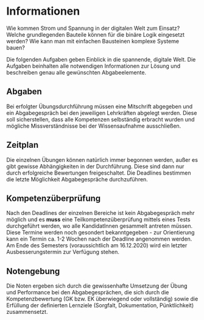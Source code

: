 # Informationen
Wie kommen Strom und Spannung in der digitalen Welt zum Einsatz? Welche grundlegenden Bauteile können für die binäre Logik eingesetzt werden? Wie kann man mit einfachen Bausteinen komplexe Systeme bauen?

Die folgenden Aufgaben geben Einblick in die spannende, digitale Welt. Die Aufgaben beinhalten alle notwendigen Informationen zur Lösung und beschreiben genau alle gewünschten Abgabeelemente.

## Abgaben
Bei erfolgter Übungsdurchführung müssen eine Mitschrift abgegeben und ein Abgabegespräch bei den jeweiligen Lehrkräften abgelegt werden. Diese soll sicherstellen, dass alle Kompetenzen selbständig erbracht wurden und mögliche Missverständnisse bei der Wissensaufnahme ausschließen.

## Zeitplan
Die einzelnen Übungen können natürlich immer begonnen werden, außer es gibt gewisse Abhängigkeiten in der Durchführung. Diese sind dann nur durch erfolgreiche Bewertungen freigeschaltet. Die Deadlines bestimmen die letzte Möglichkeit Abgabegespräche durchzuführen.

## Kompetenzüberprüfung
Nach den Deadlines der einzelnen Bereiche ist kein Abgabegespräch mehr möglich und es **muss** eine Teilkompetenzüberprüfung mittels eines Tests durchgeführt werden, wo alle KandidatInnen gesammelt antreten müssen. Diese Termine werden noch gesondert bekanntgegeben - zur Orientierung kann ein Termin ca. 1-2 Wochen nach der Deadline angenommen werden. Am Ende des Semesters (voraussichtlich am 16.12.2020) wird ein letzter Ausbesserungstermin zur Verfügung stehen.

## Notengebung
Die Noten ergeben sich durch die gewissenhafte Umsetzung der Übung und Performance bei den Abgabegesprächen, die sich durch die Kompetenzbewertung (GK bzw. EK überwiegend oder vollständig) sowie die Erfüllung der definierten Lernziele (Sorgfalt, Dokumentation, Pünktlichkeit) zusammensetzt.
